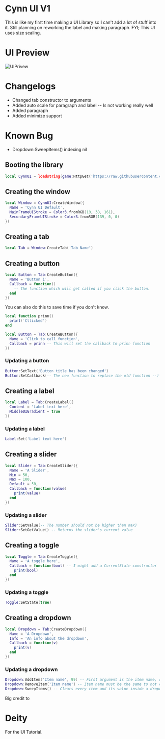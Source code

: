 # Cynn UI V1

This is like my first time making a UI Library so I can't add a lot of stuff into it. Still planning on reworking the label and making paragraph.
FYI; This UI uses size scaling.

# UI Preview
![UIPrivew](https://github.com/VariantL2/Lua/assets/129179825/76ca970e-1d20-48d7-b815-0d4946998960)

# Changelogs
- Changed tab constructor to arguments
- Added auto scale for paragraph and label -- Is not working really well
- Added paragraph
- Added minimize support

# Known Bug
- Dropdown:SweepItems() indexing nil

## Booting the library
```lua
local CynnUI = loadstring(game:HttpGet('https://raw.githubusercontent.com/VariantL2/Lua/main/Source.lua'))()
```
## Creating the window
```lua
local Window = CynnUI:CreateWindow({
  Name = 'Cynn UI Default',
  MainFrameUIStroke = Color3.fromRGB(10, 38, 161),
  SecondaryFrameUIStroke = Color3.fromRGB(139, 0, 0)
})
```
## Creating a tab
```lua
local Tab = Window:CreateTab('Tab Name')
```
## Creating a button
```lua
local Button = Tab:CreateButton({
  Name = 'Button 1',
  Callback = function()
    -- The function which will get called if you click the button.
  end
})
```
You can also do this to save time if you don't know.
```lua
local function prinn()
  print('Cllicked')
end

local Button = Tab:CreateButton({
  Name = 'Click to call function',
  Callback = prinn -- This will set the callback to prinn function
})
```
### Updating a button
```lua
Button:SetText('Button title has been changed')
Button:SetCallback(-- The new function to replace the old function --)
```
## Creating a label
```lua
local Label = Tab:CreateLabel({
  Content = 'Label text here',
  MiddleUIGradient = true
})
```
### Updating a label
```lua
Label:Set('Label text here')
```
## Creating a slider
```lua
local Slider = Tab:CreateSlider({
  Name = 'A Slider',
  Min = 50,
  Max = 100,
  Default = 50,
  Callback = function(value)
    print(value)
  end
})
```
### Updating a slider
```lua
Slider:SetValue(-- The number should not be higher than max)
Slider:SetGetValue() -- Returns the slider's current value
```
## Creating a toggle
```lua
local Toggle = Tab:CreateToggle({
  Name = 'A toggle here',
  Callback = function(bool) -- I might add a CurrentState constructor
    print(bool)
  end
})
```
### Updating a toggle
```lua
Toggle:SetState(true)
```
## Creating a dropdown
```lua
local Dropdown = Tab:CreateDropdown({
  Name = 'A Dropdown',
  Info = 'An info about the dropdown',
  Callback = function(v)
    print(v)
  end
})
```
### Updating a dropdown
```lua
Dropdown:AddItem('Item name', 99) -- First argument is the item name, second is the item's value
Dropdown:RemoveItem('Item name') -- Item name must be the same to not create an nil indexing error
Dropdown:SweepItems() -- Clears every item and its value inside a dropdown
```
Big credit to
# Deity
For the UI Tutorial.
